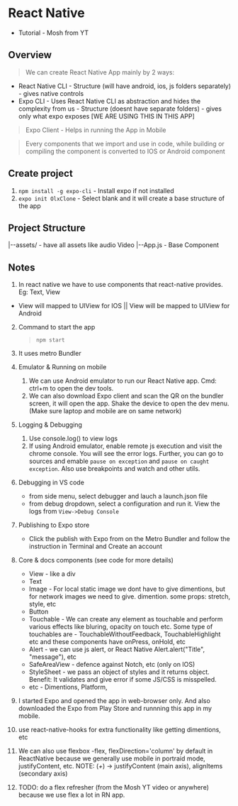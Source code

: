 # React Native

- Tutorial - Mosh from YT

## Overview

> We can create React Native App mainly by 2 ways:

- React Native CLI - Structure (will have android, ios, js folders separately) - gives native controls
- Expo CLI - Uses React Native CLI as abstraction and hides the complexity from us - Structure (doesnt have separate folders) - gives only what expo exposes [WE ARE USING THIS IN THIS APP]

> Expo Client - Helps in running the App in Mobile

> Every components that we import and use in code, while building or compiling the component is converted to IOS or Android component

## Create project

1. `npm install -g expo-cli` - Install expo if not installed
2. `expo init OlxClone` - Select blank and it will create a base structure of the app

## Project Structure

|--assets/ - have all assets like audio Video
|--App.js - Base Component

## Notes

1. In react native we have to use components that react-native provides. Eg: Text, View

- View will mapped to UIView for IOS || View will be mapped to UIView for Android

2. Command to start the app

   > `npm start`

3. It uses metro Bundler
4. Emulator & Running on mobile
   1. We can use Android emulator to run our React Native app. Cmd: ctrl+m to open the dev tools.
   2. We can also download Expo client and scan the QR on the bundler screen, it will open the app. Shake the device to open the dev menu. (Make sure laptop and mobile are on same network)
5. Logging & Debugging
   1. Use console.log() to view logs
   2. If using Android emulator, enable remote js execution and visit the chrome console. You will see the error logs. Further, you can go to sources and emable `pause on exception` and `pause on caught exception`. Also use breakpoints and watch and other utils.
6. Debugging in VS code
   - from side menu, select debugger and lauch a launch.json file
   - from debug dropdown, select a configuration and run it. View the logs from `View->Debug Console`
7. Publishing to Expo store

   - Click the publish with Expo from on the Metro Bundler and follow the instruction in Terminal and Create an account

8. Core & docs components (see code for more details)

   - View - like a div
   - Text
   - Image - For local static image we dont have to give dimentions, but for network images we need to give. dimention. some props: stretch, style, etc
   - Button
   - Touchable - We can create any element as touchable and perform various effects like bluring, opacity on touch etc. Some type of touchables are - TouchableWithoutFeedback, TouchableHighlight etc and these components have onPress, onHold, etc
   - Alert - we can use js alert, or React Native Alert.alert("Title", "message"), etc
   - SafeAreaView - defence against Notch, etc (only on IOS)
   - StyleSheet - we pass an object of styles and it returns object. Benefit: It validates and give error if some JS/CSS is misspelled.
   - etc - Dimentions, Platform,

9. I started Expo and opened the app in web-browser only. And also downloaded the Expo from Play Store and runnning this app in my mobile.
10. use react-native-hooks for extra functionality like getting dimentions, etc
11. We can also use flexbox -flex, flexDirection='column' by default in ReactNative because we generally use mobile in portraid mode, justifyContent, etc. NOTE: (_+_) -> justifyContent (main axis), alignItems (secondary axis)
12. TODO: do a flex refresher (from the Mosh YT video or anywhere) because we use flex a lot in RN app.
